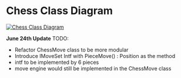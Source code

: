 # Chess Class Diagram

[![Chess Class Diagram](https://mermaid.ink/img/pako:eNqVV39v4jgQ_SpWViu1twQVWqCLUKUWIhrRFnahqnSKdDKJob4GG9lOr2y3_exnO3bilB_V8g9h3syb5_HYE169mCbI63pxCjkfYLhkcBWRr18BCF4EIhxTEpEJRjECvd--D0aYLEE3BxNegX5kCJE92BXmj3S9BxwRvHwUe8CflD7tgSbwv0o-rTtcrVO0QkRAIbUDugDhJIUbxOrgFm7AHIFFxsQjYgC9rCFJUBKR62wFSe4F6vXfFzZEkhd0lv8KcpRigkCCFjBLBaDzf1EsItJ_RJxfUcgSw5E_dwF2KHL1kdeIvJ7v628woRwLXWdNMYQr40GVR7NeP20qLxVpNNzSZ00IArKUUkygsprU-rGa-QP3XzZ7EVoR5_sXW7BOrRkC8gyGiCAGd-rW3EqzU9dPBOhauT56HeppKjcy43Ix9xzxLY-cvE9Tyva6MLqiAs1o4RAR3e2gcHyNCJAfP5ybLXM1aWSt89xgrtp0gGO1bsg24N02lyPk3caocvIDMQp610V_tzFxxpjcr1nGVGeHtnYaW7rVKEuTo9-GSEwKkUfHoFRcOvRLdunh5HI4lJzLZ4hTOE-R2vijvC30ao5Brtl0rFH9TZYrfioVSe4teVMkHAdnY7n-OgZzSlPjm6_jAafpFQqJJj-q5q26y2sg32QJuWprzt4LyJZmdZXgjyusFccRrM2D9X-zfVOqN43T6wUkW5njcHGRG8d3w3F4N8x_XN1c9kf_PIR3-c-H63AWlD-ns8ub4PZyFjhJCumHcvy4DwLD8XM8Hplc4fR6PMmfR3fh8Hrm0pZ9eohYC3SkOwzl2TAEppIc_0IAE9tuIZHFg6k0al_ZE88UJ2WjaetUwhLRUU6K0KXv9UIiEFvAGFl1O-PL6HyNh8Pvw4ENtP2pTNIAwmRrx52LrLro_JTdqcuGCyZnY8UeDpwMMqnyk1krnn-spbiRq0pC3odcyMm0PNo6Hcp7KpFUZS_HTQUf0Gx-CA_IRGaHRGy75MNdn6QtTI3v3Ug-9Xdj-lViT5hcx25EVnLMsByIO6EB4gIT3eTb-LSKF1dAUhptUd1Gc3ZhV5v9AWt5Po1TZXN9Bol6CSpaxF_gFHFrKYPVDVYIupzLRoOxsHq-xHAtMobUgCsb5Iu95qS1rEpBqcptx2NsGmxACapw6NliwGIEOHDI7TX-wawKmBxtFUFvf1GBUovumMLuIHkHVmrmoKoHXyPyWVbV6dWyr-1UKcZuqd5H9kDsAPUkrQZXly7xoBr_SWm8mifv6BXEiXxZ1yojT77FrlDkdeVjAtlT5OV-MBN0uiGx113AlKOal60TKJB5uS-s8uXX6756L17Xb52f1NutZqd5ftaRn9PzmreR5tNOo35y1mq32yedzln7_Oyt5v2iVFI0643v0t5qNL43O63TVkfT_a0xwTLJjhIsKLs1fy7U19v_dqYgMA?type=png)](https://mermaid.live/edit#pako:eNqVV39v4jgQ_SpWViu1twQVWqCLUKUWIhrRFnahqnSKdDKJob4GG9lOr2y3_exnO3bilB_V8g9h3syb5_HYE169mCbI63pxCjkfYLhkcBWRr18BCF4EIhxTEpEJRjECvd--D0aYLEE3BxNegX5kCJE92BXmj3S9BxwRvHwUe8CflD7tgSbwv0o-rTtcrVO0QkRAIbUDugDhJIUbxOrgFm7AHIFFxsQjYgC9rCFJUBKR62wFSe4F6vXfFzZEkhd0lv8KcpRigkCCFjBLBaDzf1EsItJ_RJxfUcgSw5E_dwF2KHL1kdeIvJ7v628woRwLXWdNMYQr40GVR7NeP20qLxVpNNzSZ00IArKUUkygsprU-rGa-QP3XzZ7EVoR5_sXW7BOrRkC8gyGiCAGd-rW3EqzU9dPBOhauT56HeppKjcy43Ix9xzxLY-cvE9Tyva6MLqiAs1o4RAR3e2gcHyNCJAfP5ybLXM1aWSt89xgrtp0gGO1bsg24N02lyPk3caocvIDMQp610V_tzFxxpjcr1nGVGeHtnYaW7rVKEuTo9-GSEwKkUfHoFRcOvRLdunh5HI4lJzLZ4hTOE-R2vijvC30ao5Brtl0rFH9TZYrfioVSe4teVMkHAdnY7n-OgZzSlPjm6_jAafpFQqJJj-q5q26y2sg32QJuWprzt4LyJZmdZXgjyusFccRrM2D9X-zfVOqN43T6wUkW5njcHGRG8d3w3F4N8x_XN1c9kf_PIR3-c-H63AWlD-ns8ub4PZyFjhJCumHcvy4DwLD8XM8Hplc4fR6PMmfR3fh8Hrm0pZ9eohYC3SkOwzl2TAEppIc_0IAE9tuIZHFg6k0al_ZE88UJ2WjaetUwhLRUU6K0KXv9UIiEFvAGFl1O-PL6HyNh8Pvw4ENtP2pTNIAwmRrx52LrLro_JTdqcuGCyZnY8UeDpwMMqnyk1krnn-spbiRq0pC3odcyMm0PNo6Hcp7KpFUZS_HTQUf0Gx-CA_IRGaHRGy75MNdn6QtTI3v3Ug-9Xdj-lViT5hcx25EVnLMsByIO6EB4gIT3eTb-LSKF1dAUhptUd1Gc3ZhV5v9AWt5Po1TZXN9Bol6CSpaxF_gFHFrKYPVDVYIupzLRoOxsHq-xHAtMobUgCsb5Iu95qS1rEpBqcptx2NsGmxACapw6NliwGIEOHDI7TX-wawKmBxtFUFvf1GBUovumMLuIHkHVmrmoKoHXyPyWVbV6dWyr-1UKcZuqd5H9kDsAPUkrQZXly7xoBr_SWm8mifv6BXEiXxZ1yojT77FrlDkdeVjAtlT5OV-MBN0uiGx113AlKOal60TKJB5uS-s8uXX6756L17Xb52f1NutZqd5ftaRn9PzmreR5tNOo35y1mq32yedzln7_Oyt5v2iVFI0643v0t5qNL43O63TVkfT_a0xwTLJjhIsKLs1fy7U19v_dqYgMA)

**June 24th Update**
TODO:

- Refactor ChessMove class to be more modular
- Introduce IMoveSet Intf with PieceMove() : Position as the method
- intf to be implemented by 6 pieces
- move engine would still be implemented in the ChessMove class